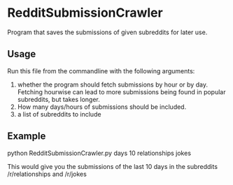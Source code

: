 # RedditSubmissionCrawler
Program that saves the submissions of given subreddits for later use.

## Usage
Run this file from the commandline with the following arguments:
1)  whether the program should fetch submissions by hour or by day. Fetching hourwise can lead to more submissions being found in popular subreddits, but takes longer.
2)  How many days/hours of submissions should be included.
3)  a list of subreddits to include

## Example
python RedditSubmissionCrawler.py days 10 relationships jokes

This would give you the submissions of the last 10 days in the subreddits /r/relationships and /r/jokes
